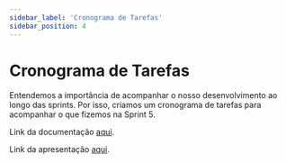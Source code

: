 ```yaml
---
sidebar_label: 'Cronograma de Tarefas'
sidebar_position: 4
---
```


# Cronograma de Tarefas

Entendemos a importância de acompanhar o nosso desenvolvimento ao longo das sprints. Por isso, criamos um cronograma de tarefas para acompanhar o que fizemos na Sprint 5.

<!-- ![Cronograma](../../static/img/cronograma-de-tarefas.png) -->

Link da documentação [aqui](https://docs.google.com/spreadsheets/d/1smV73u1qZ7eSG3aMhVh5LzWJFLc1FXsGYVfr9HhOsvc/edit#gid=0). 

Link da apresentação [aqui]().